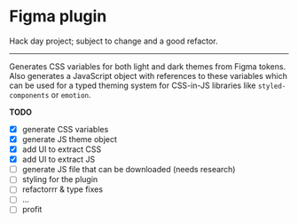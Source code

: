 # Figma plugin

Hack day project; subject to change and a good refactor.

---

Generates CSS variables for both light and dark themes from Figma tokens.
Also generates a JavaScript object with references to these variables which can
be used for a typed theming system for CSS-in-JS libraries like
`styled-components` or `emotion`.

**TODO**

- [x] generate CSS variables
- [x] generate JS theme object
- [x] add UI to extract CSS
- [x] add UI to extract JS
- [ ] generate JS file that can be downloaded (needs research)
- [ ] styling for the plugin
- [ ] refactorrr & type fixes
- [ ] ...
- [ ] profit
